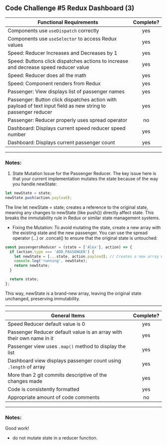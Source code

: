 ## Code Challenge #5 Redux Dashboard (3)

| Functional Requirements                                                                                       | Complete? |
| ------------------------------------------------------------------------------------------------------------- | :-------: |
| Components use `useDispatch` correctly                                                                        |    yes    |
| Components use `useSelector` to access Redux values                                                           |    yes    |
| Speed: Reducer Increases and Decreases by 1                                                                   |    yes    |
| Speed: Buttons click dispatches actions to increase and decrease speed reducer value                          |    yes    |
| Speed: Reducer does all the math                                                                              |    yes    |
| Speed: Component renders from Redux                                                                           |    yes    |
| Passenger: View displays list of passenger names                                                              |    yes    |
| Passenger: Button click dispatches action with payload of text input field as new string to passenger reducer |    yes    |
| Passenger: Reducer properly uses spread operator                                                              |    no     |
| Dashboard: Displays current speed reducer speed number                                                        |    yes    |
| Dashboard: Displays current passenger count                                                                   |    yes    |

---

### Notes:

1. State Mutation Issue for the Passenger Reducer.
   The key issue here is that your current implementation mutates the state because of the way you handle newState:

```js
let newState = state;
newState.push(action.payload);
```

The line let newState = state; creates a reference to the original state, meaning any changes to newState (like push()) directly affect state. This breaks the immutability rule in Redux or similar state management systems.

- Fixing the Mutation:
  To avoid mutating the state, create a new array with the existing state and the new passenger. You can use the spread operator (...) or .concat() to ensure that the original state is untouched:

```js
const passengersReducer = (state = ['Alex'], action) => {
  if (action.type === 'ADD_PASSENGER') {
    let newState = [...state, action.payload]; // Creates a new array with existing passengers and the new one
    console.log('running', newState);
    return newState;
  }

  return state;
};
```

This way, newState is a brand-new array, leaving the original state unchanged, preserving immutability.

---

| General Items                                                         | Complete? |
| --------------------------------------------------------------------- | :-------: |
| Speed Reducer default value is 0                                      |    yes    |
| Passenger Reducer default value is an array with their own name in it |    yes    |
| Passenger view uses `.map()` method to display the list               |    yes    |
| Dashboard view displays passenger count using `.length` of array      |    yes    |
| More than 2 git commits descriptive of the changes made               |    yes    |
| Code is consistently formatted                                        |    yes    |
| Appropriate amount of code comments                                   |    no     |

---

### Notes:

Good work!

- do not mutate state in a reducer function.
